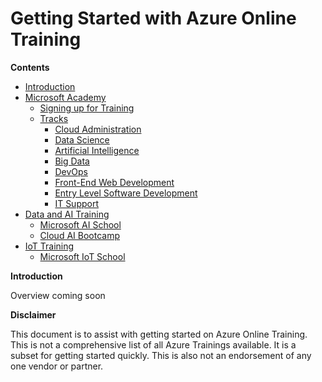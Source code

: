 # Getting Started with Azure Online Training
 
<a name="contents">__Contents__</a>

- [Introduction](#intro)
- [Microsoft Academy](./Microsoft_Academy#academy)
   - [Signing up for Training](./Microsoft_Academy#signup)
   - [Tracks](./Microsoft_Academy#tracks)
     - [Cloud Administration](https://academy.microsoft.com/en-us/professional-program/tracks/cloud-administration/)
     * [Data Science](https://academy.microsoft.com/en-us/professional-program/tracks/data-science/) 
     * [Artificial Intelligence](https://academy.microsoft.com/en-us/professional-program/tracks/artificial-intelligence/)
     * [Big Data](https://academy.microsoft.com/en-us/professional-program/tracks/big-data/) 
     * [DevOps](https://academy.microsoft.com/en-us/professional-program/tracks/devops/)
     * [Front-End Web Development](https://academy.microsoft.com/en-us/professional-program/tracks/front-end-development/)
     * [Entry Level Software Development](https://academy.microsoft.com/en-us/professional-program/tracks/entry-level-software-development/)
     * [IT Support](https://academy.microsoft.com/en-us/professional-program/tracks/it-support/) 
 - [Data and AI Training](./Data_and_AI#)
   - [Microsoft AI School](./Data_and_AI#aischool)
   - [Cloud AI Bootcamp](./Data_and_AI#learnaibootcamp)
 - [IoT Training](./IoT#iottraining)
   - [Microsoft IoT School](./IoT#iotschool)

<a name="intro">__Introduction__</a>

Overview coming soon
 

__Disclaimer__

This document is to assist with getting started on Azure Online Training. This is not a comprehensive list of all Azure Trainings available. It is a subset for getting started quickly. This is also not an endorsement of any one vendor or partner.
 